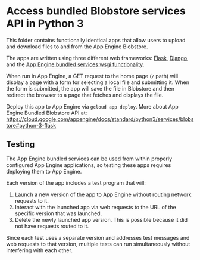 # Access bundled Blobstore services API in Python 3

This folder contains functionally identical apps that allow users to upload
and download files to and from the App Engine Blobstore.

The apps are written using three different web frameworks:
[Flask](https://palletsprojects.com/p/flask/),
[Django](https://www.djangoproject.com/), and the [App Engine bundled services
wsgi functionality](https://github.com/GoogleCloudPlatform/appengine-python-standard).

When run in App Engine, a GET request to the home page (`/` path) will display
a page with a form for selecting a local file and submitting it. When the
form is submitted, the app will save the file in Blobstore and then redirect
the browser to a page that fetches and displays the file.

Deploy this app to App Engine via `gcloud app deploy`. More about App Engine
Bundled Blobstore API at:
https://cloud.google.com/appengine/docs/standard/python3/services/blobstore#python-3-flask

## Testing

The App Engine bundled services can be used from within properly configured App
Engine applications, so testing these apps requires deploying them to App Engine.

Each version of the app includes a test program that will:

1. Launch a new version of the app to App Engine without routing network
requests to it.
1. Interact with the launched app via web requests to the URL of the
specific version that was launched.
1. Delete the newly launched app version. This is possible because it did not
have requests routed to it.

Since each test uses a separate version and addresses test messages and web
requests to that version, multiple tests can run simultaneously without
interfering with each other.
